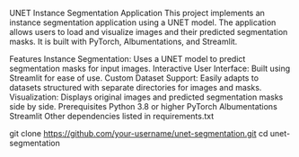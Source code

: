 UNET Instance Segmentation Application
This project implements an instance segmentation application using a UNET model. The application allows users to load and visualize images and their predicted segmentation masks. It is built with PyTorch, Albumentations, and Streamlit.

Features
Instance Segmentation: Uses a UNET model to predict segmentation masks for input images.
Interactive User Interface: Built using Streamlit for ease of use.
Custom Dataset Support: Easily adapts to datasets structured with separate directories for images and masks.
Visualization: Displays original images and predicted segmentation masks side by side.
Prerequisites
Python 3.8 or higher
PyTorch
Albumentations
Streamlit
Other dependencies listed in requirements.txt

git clone https://github.com/your-username/unet-segmentation.git
cd unet-segmentation
